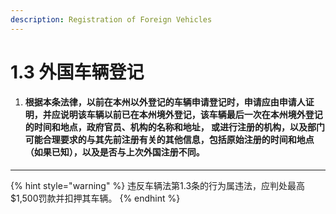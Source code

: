 ```yaml
---
description: Registration of Foreign Vehicles
---
```


# 1.3 外国车辆登记

1. #### 根据本条法律，以前在本州以外登记的车辆申请登记时，申请应由申请人证明，并应说明该车辆以前已在本州境外登记，该车辆最后一次在本州境外登记的时间和地点，政府官员、机构的名称和地址， 或进行注册的机构，以及部门可能合理要求的与其先前注册有关的其他信息，包括原始注册的时间和地点（如果已知），以及是否与上次外国注册不同。

***

{% hint style="warning" %}
违反车辆法第1.3条的行为属违法，应判处最高$1,500罚款并扣押其车辆。
{% endhint %}
